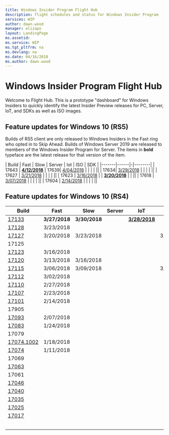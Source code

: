 ```yaml
---
title: Windows Insider Program Flight Hub
description: flight schedules and status for Windows Insider Program
services: WIP
author: dawn.wood
manager: elizapo
layout: LandingPage
ms.assetid: 
ms.service: WIP
ms.tgt_pltfrm: na
ms.devlang: na
ms.date: 04/16/2018
ms.author: dawn.wood
---
```


# Windows Insider Program Flight Hub

Welcome to Flight Hub. This is a prototype "dashboard" for Windows Insiders to quickly identify the latest Insider Preview releases for PC, Server, IoT, and SDKs as well as ISO images. 

## Feature updates for Windows 10 (RS5)
Builds of RS5 client are only released to Windows Insiders in the Fast ring who opted in to Skip Ahead. Builds of Windows Server 2019 are released to members of the Windows Insider Program for Server. The items in <b>bold</b> typeface are the latest release for that version of the item. 


| Build | Fast | Slow | Server | Iot | ISO | SDK |
|-------|------|-|--------|
| 17643 | [<b>4/12/2018</b>](https://blogs.windows.com/windowsexperience/2018/04/12/announcing-windows-10-insider-preview-build-17643-for-skip-ahead/)
| 17639| [4/04/2018]((https://blogs.windows.com/windowsexperience/2018/04/04/announcing-windows-10-insider-preview-build-17639-for-skip-ahead/)) | | | | ||
| 17634| [3/29/2018]((https://blogs.windows.com/windowsexperience/2018/03/29/announcing-windows-10-insider-preview-build-17634-for-skip-ahead/)) | | | | ||
| 17627 | [3/21/2018](https://blogs.windows.com/windowsexperience/2018/03/21/announcing-windows-10-insider-preview-build-17627-for-skip-ahead/) | | | | ||
| 17623 | [3/16/2018](https://blogs.windows.com/windowsexperience/2018/03/16/announcing-windows-10-insider-preview-build-17623-for-skip-ahead/) | | <b>[3/20/2018](https://blogs.windows.com/windowsexperience/2018/03/20/announcing-windows-server-vnext-ltsc-build-17623/)</b> | | ||
| 17618 | [3/07/2018](https://blogs.windows.com/windowsexperience/2018/03/07/announcing-windows-10-insider-preview-build-17618-skip-ahead/) | | | | ||
| 17604 | [2/14/2018](https://blogs.windows.com/windowsexperience/2018/02/14/announcing-windows-10-insider-preview-build-17101-fast-build-17604-skip-ahead/) | | | | ||

## Feature updates for Windows 10 (RS4)
| Build | Fast | Slow | Server | IoT | ISO | SDK | 
|-------|------|------|--------|-----|-----|-----|
| [17133](https://blogs.windows.com/windowsexperience/2018/03/27/announcing-windows-10-insider-preview-build-17133-for-fast/) |<b>3/27/2018</b> | <b>3/30/2018</b>| |[<b>3/28/2018</b>](https://social.msdn.microsoft.com/Forums/en-US/4587bb75-0143-4bac-9af0-8fea437dbfba/new-flight-17133-released-for-insiders?forum=WindowsIoT) | | |
| [17128]() | 3/23/2018| | | | | |
| [17127]() | 3/20/2018 |3/23/2018 | | | 3/27/2018 | |
| 17125 | | | | | | 3/27/2018 |
| [17123]() | 3/16/2018 | | | | | |
| [17120]() | 3/13/2018 | 3/16/2018 | | | | 3/20/2018 |
| [17115]() | 3/06/2018 | 3/09/2018 | | | 3/13/2018 | 3/13/2018 |
| [17112]() | 3/02/2018 | | | | | |
| [17110]() | 2/27/2018 | | | | | |
| [17107]() | 2/23/2018 | | | | | |
| [17101]() | 2/14/2018 | | | | | |
| 17905 | | | | | | |
| [17093]() | 2/07/2018 | | | | | |
| [17083]() | 1/24/2018 | | | | | |
| 17079 | | | | | | |
| [17074.1002]() | 1/18/2018 | | | | | |
| [17074]() | 1/11/2018 | | | | | |
| 17069 | | | | | | |
| [17063]() | | | | | | |
| 17061 | | | | | | |
| [17046]() | | | | | | |
| [17040]() | | | | | | |
| [17035]() | | | | | | |
| [17025]() | | | | | | |
| [17017]() | | | | | | |
| []() | | | | | | |
| []() | | | | | | |
| []() | | | | | | |
| []() | | | | | | |
| []() | | | | | | |